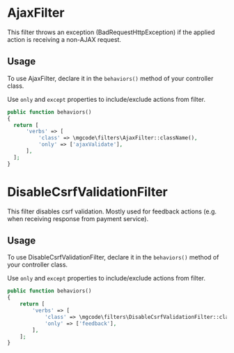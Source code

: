 # AjaxFilter
This filter throws an exception (BadRequestHttpException) if the applied action is receiving a non-AJAX request.

Usage
-----

To use AjaxFilter, declare it in the `behaviors()` method of your controller class.

Use `only` and `except` properties to include/exclude actions from filter.

```php
public function behaviors()
{
  return [
      'verbs' => [
          'class' => \mgcode\filters\AjaxFilter::className(),
          'only' => ['ajaxValidate'],
      ],
  ];
}
```

# DisableCsrfValidationFilter
This filter disables csrf validation. Mostly used for feedback actions (e.g. when receiving response from payment service).

Usage
-----

To use DisableCsrfValidationFilter, declare it in the `behaviors()` method of your controller class.

Use `only` and `except` properties to include/exclude actions from filter.

```php
public function behaviors()
{
    return [
        'verbs' => [
            'class' => \mgcode\filters\DisableCsrfValidationFilter::className(),
            'only' => ['feedback'],
        ],
    ];
}
```
